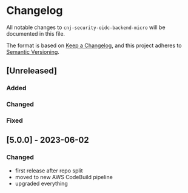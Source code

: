 # Changelog
All notable changes to `cnj-security-oidc-backend-micro` will be documented in this file.

The format is based on [Keep a Changelog](https://keepachangelog.com/en/1.0.0/),
and this project adheres to [Semantic Versioning](https://semver.org/spec/v2.0.0.html).

## [Unreleased]
### Added
### Changed
### Fixed

## [5.0.0] - 2023-06-02
### Changed
- first release after repo split
- moved to new AWS CodeBuild pipeline
- upgraded everything
